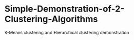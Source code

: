 # Simple-Demonstration-of-2-Clustering-Algorithms
K-Means clustering and Hierarchical clustering demonstration
